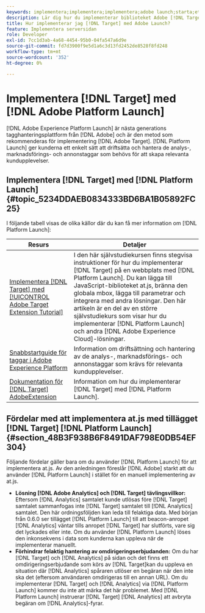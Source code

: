 ```yaml
---
keywords: implementera;implementera;implementera;adobe launch;starta;etapp;redirect;experience platform launch;platform launch
description: Lär dig hur du implementerar biblioteket Adobe [!DNL Target] at.js med Adobe Experience Platform Launch, den metod som rekommenderas för att implementera Adobe [!DNL Target].
title: Hur implementerar jag [!DNL Target] med Adobe Launch?
feature: Implementera serversidan
role: Developer
exl-id: 7cc1d3ab-4a68-4454-95b0-04fa547a6d9e
source-git-commit: fd7d3900f9e5d1a6c3d13fd2452de8528f8fd248
workflow-type: tm+mt
source-wordcount: '352'
ht-degree: 0%

---
```


# Implementera [!DNL Target] med [!DNL Adobe Platform Launch]

[!DNL Adobe Experience Platform Launch] är nästa generations tagghanteringsplattform från  [!DNL Adobe] och är den metod som rekommenderas för implementering  [!DNL Adobe Target]. [!DNL Platform Launch] ger kunderna ett enkelt sätt att driftsätta och hantera de analys-, marknadsförings- och annonstaggar som behövs för att skapa relevanta kundupplevelser.

## Implementera [!DNL Target] med [!DNL Platform Launch] {#topic_5234DDAEB0834333BD6BA1B05892FC25}

I följande tabell visas de olika källor där du kan få mer information om [!DNL Platform Launch]:

| Resurs | Detaljer |
|--- |--- |
| [Implementera  [!DNL Target] med  [!UICONTROL Adobe Target Extension Tutorial]](https://experienceleague.adobe.com/docs/launch-learn/implementing-in-websites-with-launch/implement-solutions/target.html#implement-solutions) | I den här självstudiekursen finns stegvisa instruktioner för hur du implementerar [!DNL Target] på en webbplats med [!DNL Platform Launch]. Du kan lägga till JavaScript-biblioteket at.js, bränna den globala mbox, lägga till parametrar och integrera med andra lösningar. Den här artikeln är en del av en större självstudiekurs som visar hur du implementerar [!DNL Platform Launch] och andra [!DNL Adobe Experience Cloud]-lösningar. |
| [Snabbstartguide för taggar i Adobe Experience Platform](https://experienceleague.adobe.com/docs/experience-platform/tags/get-started/quick-start.html) | Information om driftsättning och hantering av de analys-, marknadsförings- och annonstaggar som krävs för relevanta kundupplevelser. |
| [Dokumentation för  [!DNL Target] AdobeExtension](https://experienceleague.adobe.com/docs/experience-platform/tags/extensions/adobe/target/overview.html) | Information om hur du implementerar [!DNL Target] med [!DNL Platform Launch]. |

## Fördelar med att implementera at.js med tillägget [!DNL Target] [!DNL Platform Launch] {#section_48B3F938B6F8491DAF798E0DB54EF304}

Följande fördelar gäller bara om du använder [!DNL Platform Launch] för att implementera at.js. Av den anledningen föreslår [!DNL Adobe] starkt att du använder [!DNL Platform Launch] i stället för en manuell implementering av at.js.

* **Lösning  [!DNL Adobe Analytics] och  [!DNL Target] tävlingsvillkor:** Eftersom  [!DNL Analytics] samtalet kunde utlösas före  [!DNL Target] samtalet sammanfogas inte  [!DNL Target] samtalet till  [!DNL Analytics] samtalet. Den här ordningsföljden kan leda till felaktiga data. Med början från 0.6.0 ser tillägget [!DNL Platform Launch] till att beacon-anropet [!DNL Analytics] väntar tills anropet [!DNL Target] har slutförts, vare sig det lyckades eller inte. Om du använder [!DNL Platform Launch] löses den inkonsekvens i data som kunderna kan uppleva när de implementerar manuellt.
* **Förhindrar felaktig hantering av omdirigeringserbjudanden:** Om du har  [!DNL Target] och  [!DNL Analytics] på sidan och det finns ett omdirigeringserbjudande som körs av  [!DNL Target]kan du uppleva en situation där  [!DNL Analytics] spåraren utlöser en begäran när den inte ska det (eftersom användaren omdirigeras till en annan URL). Om du implementerar [!DNL Target] och [!DNL Analytics] via [!DNL Platform Launch] kommer du inte att märka det här problemet. Med [!DNL Platform Launch] instruerar [!DNL Target] [!DNL Analytics] att avbryta begäran om [!DNL Analytics]-fyrar.
